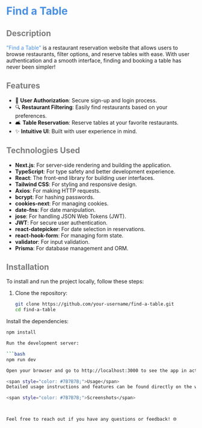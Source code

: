 # <span style="color: #4A90E2;">Find a Table</span>

## <span style="color: #7B7B7B;">Description</span>
<span style="color: #4A90E2;">"Find a Table"</span> is a restaurant reservation website that allows users to browse restaurants, filter options, and reserve tables with ease. With user authentication and a smooth interface, finding and booking a table has never been simpler!

## <span style="color: #7B7B7B;">Features</span>
- 🌟 **User Authorization**: Secure sign-up and login process.
- 🔍 **Restaurant Filtering**: Easily find restaurants based on your preferences.
- 🛋️ **Table Reservation**: Reserve tables at your favorite restaurants.
- ✨ **Intuitive UI**: Built with user experience in mind.

## <span style="color: #7B7B7B;">Technologies Used</span>
- **Next.js**: For server-side rendering and building the application.
- **TypeScript**: For type safety and better development experience.
- **React**: The front-end library for building user interfaces.
- **Tailwind CSS**: For styling and responsive design.
- **Axios**: For making HTTP requests.
- **bcrypt**: For hashing passwords.
- **cookies-next**: For managing cookies.
- **date-fns**: For date manipulation.
- **jose**: For handling JSON Web Tokens (JWT).
- **JWT**: For secure user authentication.
- **react-datepicker**: For date selection in reservations.
- **react-hook-form**: For managing form state.
- **validator**: For input validation.
- **Prisma**: For database management and ORM.

## <span style="color: #7B7B7B;">Installation</span>
To install and run the project locally, follow these steps:

1. Clone the repository:
   ```bash
   git clone https://github.com/your-username/find-a-table.git
   cd find-a-table
   
Install the dependencies:

   ```bash
   npm install

Run the development server:

   ```bash
   npm run dev

Open your browser and go to http://localhost:3000 to see the app in action!

<span style="color: #7B7B7B;">Usage</span>
Detailed usage instructions and features can be found directly on the website.

<span style="color: #7B7B7B;">Screenshots</span>



Feel free to reach out if you have any questions or feedback! 🌐

